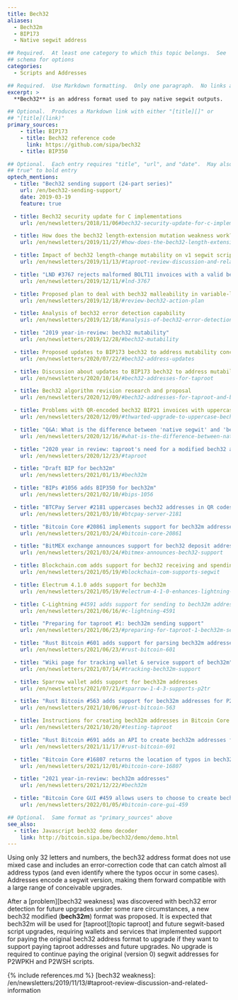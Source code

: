 ```yaml
---
title: Bech32
aliases:
  - Bech32m
  - BIP173
  - Native segwit address

## Required.  At least one category to which this topic belongs.  See
## schema for options
categories:
  - Scripts and Addresses

## Required.  Use Markdown formatting.  Only one paragraph.  No links allowed.
excerpt: >
  **Bech32** is an address format used to pay native segwit outputs.

## Optional.  Produces a Markdown link with either "[title][]" or
## "[title](link)"
primary_sources:
    - title: BIP173
    - title: Bech32 reference code
      link: https://github.com/sipa/bech32
    - title: BIP350

## Optional.  Each entry requires "title", "url", and "date".  May also use "feature:
## true" to bold entry
optech_mentions:
  - title: "Bech32 sending support (24-part series)"
    url: /en/bech32-sending-support/
    date: 2019-03-19
    feature: true

  - title: Bech32 security update for C implementations
    url: /en/newsletters/2018/11/06#bech32-security-update-for-c-implementation

  - title: How does the bech32 length-extension mutation weakness work?
    url: /en/newsletters/2019/11/27/#how-does-the-bech32-length-extension-mutation-weakness-work

  - title: Impact of bech32 length-change mutability on v1 segwit script length
    url: /en/newsletters/2019/11/13/#taproot-review-discussion-and-related-information

  - title: "LND #3767 rejects malformed BOLT11 invoices with a valid bech32 checksum"
    url: /en/newsletters/2019/12/11/#lnd-3767

  - title: Proposed plan to deal with bech32 malleability in variable-length addresses
    url: /en/newsletters/2019/12/18/#review-bech32-action-plan

  - title: Analysis of bech32 error detection capability
    url: /en/newsletters/2019/12/18/#analysis-of-bech32-error-detection

  - title: "2019 year-in-review: bech32 mutability"
    url: /en/newsletters/2019/12/28/#bech32-mutability

  - title: Proposed updates to BIP173 bech32 to address mutability concerns
    url: /en/newsletters/2020/07/22/#bech32-address-updates

  - title: Discussion about updates to BIP173 bech32 to address mutability concerns
    url: /en/newsletters/2020/10/14/#bech32-addresses-for-taproot

  - title: Bech32 algorithm revision research and proposal
    url: /en/newsletters/2020/12/09/#bech32-addresses-for-taproot-and-beyond

  - title: Problems with QR-encoded bech32 BIP21 invoices with uppercase schema
    url: /en/newsletters/2020/12/09/#thwarted-upgrade-to-uppercase-bech32-qr-codes

  - title: "Q&A: What is the difference between 'native segwit' and 'bech32'?"
    url: /en/newsletters/2020/12/16/#what-is-the-difference-between-native-segwit-and-bech32

  - title: "2020 year in review: taproot's need for a modified bech32 address format"
    url: /en/newsletters/2020/12/23/#taproot

  - title: "Draft BIP for bech32m"
    url: /en/newsletters/2021/01/13/#bech32m

  - title: "BIPs #1056 adds BIP350 for bech32m"
    url: /en/newsletters/2021/02/10/#bips-1056

  - title: "BTCPay Server #2181 uppercases bech32 addresses in QR codes"
    url: /en/newsletters/2021/03/10/#btcpay-server-2181

  - title: "Bitcoin Core #20861 implements support for bech32m addresses"
    url: /en/newsletters/2021/03/24/#bitcoin-core-20861

  - title: "BitMEX exchange announces support for bech32 deposit addresses"
    url: /en/newsletters/2021/03/24/#bitmex-announces-bech32-support

  - title: Blockchain.com adds support for bech32 receiving and spending
    url: /en/newsletters/2021/05/19/#blockchain-com-supports-segwit

  - title: Electrum 4.1.0 adds support for bech32m
    url: /en/newsletters/2021/05/19/#electrum-4-1-0-enhances-lightning-features

  - title: C-Lightning #4591 adds support for sending to bech32m addresses
    url: /en/newsletters/2021/06/16/#c-lightning-4591

  - title: "Preparing for taproot #1: bech32m sending support"
    url: /en/newsletters/2021/06/23/#preparing-for-taproot-1-bech32m-sending-support

  - title: "Rust Bitcoin #601 adds support for parsing bech32m addresses"
    url: /en/newsletters/2021/06/23/#rust-bitcoin-601

  - title: "Wiki page for tracking wallet & service support of bech32m"
    url: /en/newsletters/2021/07/14/#tracking-bech32m-support

  - title: Sparrow wallet adds support for bech32m addresses
    url: /en/newsletters/2021/07/21/#sparrow-1-4-3-supports-p2tr

  - title: "Rust Bitcoin #563 adds support for bech32m addresses for P2TR outputs"
    url: /en/newsletters/2021/10/06/#rust-bitcoin-563

  - title: Instructions for creating bech32m addresses in Bitcoin Core
    url: /en/newsletters/2021/10/20/#testing-taproot

  - title: "Rust Bitcoin #691 adds an API to create bech32m addresses for a P2TR scriptPubKey"
    url: /en/newsletters/2021/11/17/#rust-bitcoin-691

  - title: "Bitcoin Core #16807 returns the location of typos in bech32/bech32m addresses"
    url: /en/newsletters/2021/12/01/#bitcoin-core-16807

  - title: "2021 year-in-review: bech32m addresses"
    url: /en/newsletters/2021/12/22/#bech32m

  - title: "Bitcoin Core GUI #459 allows users to choose to create bech32m addresses"
    url: /en/newsletters/2022/01/05/#bitcoin-core-gui-459

## Optional.  Same format as "primary_sources" above
see_also:
  - title: Javascript bech32 demo decoder
    link: http://bitcoin.sipa.be/bech32/demo/demo.html
---
```

Using only 32 letters and numbers, the bech32 address format does not use
mixed case and includes an error-correction code that can catch
almost all address typos (and even identify where the typos occur in
some cases).  Addresses encode a segwit version, making them forward
compatible with a large range of conceivable upgrades.

After a [problem][bech32 weakness] was discovered with bech32 error
detection for future upgrades under some rare circumstances, a new
bech32 modified (**bech32m**) format was proposed.
It is expected that bech32m will be used for
[taproot][topic taproot] and future segwit-based script upgrades,
requiring wallets and services that implemented support for paying the
original bech32 address format to upgrade if they want to support
paying taproot addresses and future upgrades.  No upgrade is required to
continue paying the original (version 0) segwit addresses for P2WPKH
and P2WSH scripts.

{% include references.md %}
[bech32 weakness]: /en/newsletters/2019/11/13/#taproot-review-discussion-and-related-information
